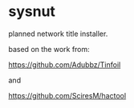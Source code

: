 # sysnut

planned network title installer.

based on the work from:

https://github.com/Adubbz/Tinfoil

and

https://github.com/SciresM/hactool
